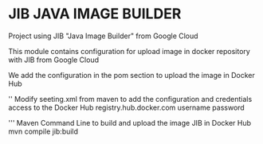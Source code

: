 # JIB JAVA IMAGE BUILDER
Project using JIB "Java Image Builder" from Google Cloud

This module contains configuration for upload image in docker repository with JIB from Google Cloud

We add the configuration in the pom section to upload the image in Docker Hub

'' Modify seeting.xml from maven to add the configuration and credentials access to the Docker Hub
<servers>
    <server>
    <id>registry.hub.docker.com</id>
        <username>username</username>
        <password>password</password>   
    </server>
</servers>

''' Maven Command Line to build and upload the image JIB in Docker Hub
mvn compile jib:build
